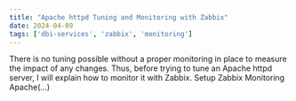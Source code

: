 ```yaml
---
title: "Apache httpd Tuning and Monitoring with Zabbix"
date: 2024-04-09
tags: ['dbi-services', 'zabbix', 'monitoring']
---
```

There is no tuning possible without a proper monitoring in place to measure the impact of any changes. Thus, before trying to tune an Apache httpd server, I will explain how to monitor it with Zabbix. Setup Zabbix Monitoring Apache(…)
